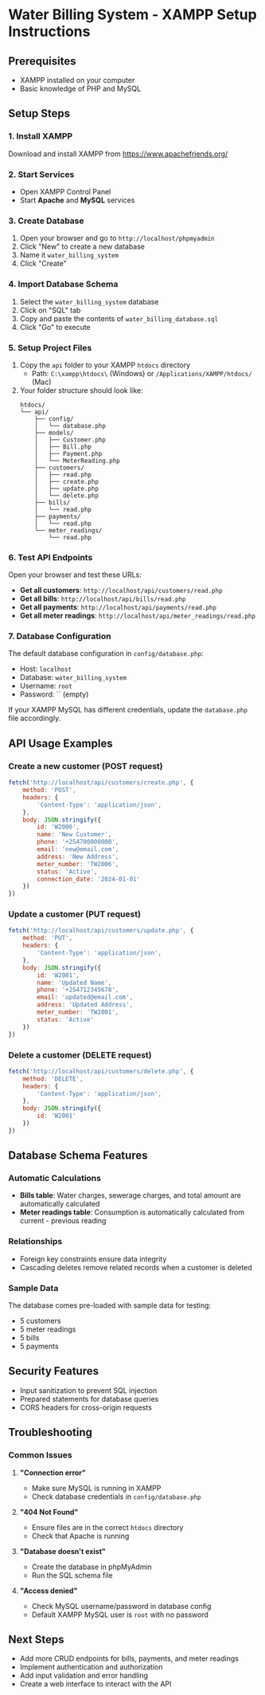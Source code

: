 # Water Billing System - XAMPP Setup Instructions

## Prerequisites
- XAMPP installed on your computer
- Basic knowledge of PHP and MySQL

## Setup Steps

### 1. Install XAMPP
Download and install XAMPP from https://www.apachefriends.org/

### 2. Start Services
- Open XAMPP Control Panel
- Start **Apache** and **MySQL** services

### 3. Create Database
1. Open your browser and go to `http://localhost/phpmyadmin`
2. Click "New" to create a new database
3. Name it `water_billing_system`
4. Click "Create"

### 4. Import Database Schema
1. Select the `water_billing_system` database
2. Click on "SQL" tab
3. Copy and paste the contents of `water_billing_database.sql`
4. Click "Go" to execute

### 5. Setup Project Files
1. Copy the `api` folder to your XAMPP `htdocs` directory
   - Path: `C:\xampp\htdocs\` (Windows) or `/Applications/XAMPP/htdocs/` (Mac)
2. Your folder structure should look like:
   ```
   htdocs/
   └── api/
       ├── config/
       │   └── database.php
       ├── models/
       │   ├── Customer.php
       │   ├── Bill.php
       │   ├── Payment.php
       │   └── MeterReading.php
       ├── customers/
       │   ├── read.php
       │   ├── create.php
       │   ├── update.php
       │   └── delete.php
       ├── bills/
       │   └── read.php
       ├── payments/
       │   └── read.php
       └── meter_readings/
           └── read.php
   ```

### 6. Test API Endpoints
Open your browser and test these URLs:

- **Get all customers**: `http://localhost/api/customers/read.php`
- **Get all bills**: `http://localhost/api/bills/read.php`
- **Get all payments**: `http://localhost/api/payments/read.php`
- **Get all meter readings**: `http://localhost/api/meter_readings/read.php`

### 7. Database Configuration
The default database configuration in `config/database.php`:
- Host: `localhost`
- Database: `water_billing_system`
- Username: `root`
- Password: `` (empty)

If your XAMPP MySQL has different credentials, update the `database.php` file accordingly.

## API Usage Examples

### Create a new customer (POST request)
```javascript
fetch('http://localhost/api/customers/create.php', {
    method: 'POST',
    headers: {
        'Content-Type': 'application/json',
    },
    body: JSON.stringify({
        id: 'W2006',
        name: 'New Customer',
        phone: '+254700000000',
        email: 'new@email.com',
        address: 'New Address',
        meter_number: 'TW2006',
        status: 'Active',
        connection_date: '2024-01-01'
    })
})
```

### Update a customer (PUT request)
```javascript
fetch('http://localhost/api/customers/update.php', {
    method: 'PUT',
    headers: {
        'Content-Type': 'application/json',
    },
    body: JSON.stringify({
        id: 'W2001',
        name: 'Updated Name',
        phone: '+254712345678',
        email: 'updated@email.com',
        address: 'Updated Address',
        meter_number: 'TW2001',
        status: 'Active'
    })
})
```

### Delete a customer (DELETE request)
```javascript
fetch('http://localhost/api/customers/delete.php', {
    method: 'DELETE',
    headers: {
        'Content-Type': 'application/json',
    },
    body: JSON.stringify({
        id: 'W2001'
    })
})
```

## Database Schema Features

### Automatic Calculations
- **Bills table**: Water charges, sewerage charges, and total amount are automatically calculated
- **Meter readings table**: Consumption is automatically calculated from current - previous reading

### Relationships
- Foreign key constraints ensure data integrity
- Cascading deletes remove related records when a customer is deleted

### Sample Data
The database comes pre-loaded with sample data for testing:
- 5 customers
- 5 meter readings
- 5 bills
- 5 payments

## Security Features
- Input sanitization to prevent SQL injection
- Prepared statements for database queries
- CORS headers for cross-origin requests

## Troubleshooting

### Common Issues

1. **"Connection error"**
   - Make sure MySQL is running in XAMPP
   - Check database credentials in `config/database.php`

2. **"404 Not Found"**
   - Ensure files are in the correct `htdocs` directory
   - Check that Apache is running

3. **"Database doesn't exist"**
   - Create the database in phpMyAdmin
   - Run the SQL schema file

4. **"Access denied"**
   - Check MySQL username/password in database config
   - Default XAMPP MySQL user is `root` with no password

## Next Steps
- Add more CRUD endpoints for bills, payments, and meter readings
- Implement authentication and authorization
- Add input validation and error handling
- Create a web interface to interact with the API